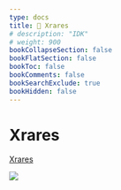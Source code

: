 ```yaml
---
type: docs
title: 🔷 Xrares
# description: "IDK"
# weight: 900
bookCollapseSection: false
bookFlatSection: false
bookToc: false
bookComments: false
bookSearchExclude: true
bookHidden: false
---
```


# Xrares

[Xrares](https://www.xrares.com/?nt)

![](@img/xrares-screenshot.jpg)
